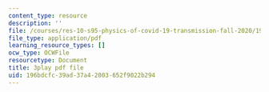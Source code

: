 ```yaml
---
content_type: resource
description: ''
file: /courses/res-10-s95-physics-of-covid-19-transmission-fall-2020/196bdcfc39ad37a42003652f9022b294_o75BCkQL5Co.pdf
file_type: application/pdf
learning_resource_types: []
ocw_type: OCWFile
resourcetype: Document
title: 3play pdf file
uid: 196bdcfc-39ad-37a4-2003-652f9022b294
---
```

